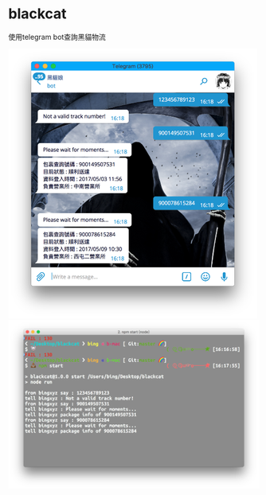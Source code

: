 # blackcat

使用telegram bot查詢黑貓物流

<img src="img/tg.png" width="500px">
<img src="img/terminal.png" width="600px">
